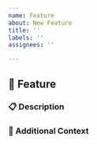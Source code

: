 ```yaml
---
name: Feature
about: New Feature
title: ''
labels: ''
assignees: ''

---
```


## 🚀 Feature

### 📋 Description

### 🌟 Additional Context
